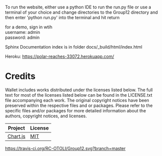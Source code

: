 To run the website, either 
use a python IDE to run the run.py file 
      or
use a terminal of your choice and change directories to the Group12 directory and then enter 'python run.py' into the terminal and hit return

for a demo, sign in wtih <br>
username: admin <br>
password: admin

Sphinx Documentation index is in folder docs/_build/html/index.html

Heroku: https://polar-reaches-33072.herokuapp.com/

# Credits

Wallet includes works distributed under the licenses listed below. The full text for most of the licenses listed below can be found in the LICENSE.txt file accompanying each work. The original copyright notices have been preserved within the respective files and or packages. Please refer to the specific files and/or packages for more detailed information about the authors, copyright notices, and licenses.

| Project                                  | License                                  |
| ---------------------------------------- | ---------------------------------------- |
| [Chart.js](https://www.chartjs.org/)     | [MIT](https://github.com/chartjs/Chart.js/blob/master/LICENSE.md) |

https://travis-ci.org/RC-OTOLI/Group12.svg?branch=master
